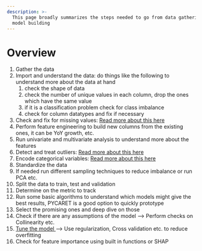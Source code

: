 ```yaml
---
description: >-
  This page broadly summarizes the steps needed to go from data gathering to
  model building
---
```


# Overview

1. Gather the data
2. Import and understand the data: do things like the following to understand more about the data at hand
   1. check the shape of data
   2. check the number of unique values in each column, drop the ones which have the same value
   3. if it is a classification problem check for class imbalance
   4. check for column datatypes and fix if necessary
3. Check and fix for missing values: [Read more about this here](data/missing-value.md)
4. Perform feature engineering to build new columns from the existing ones, it can be YoY growth, etc.
5. Run univariate and multivariate analysis to understand more about the features
6. Detect and treat outliers: [Read more about this here](data/outlier.md)
7. Encode categorical variables: [Read more about this here](data/categorical-variable.md)
8. Standardize the data
9. If needed run different sampling techniques to reduce imbalance or run PCA etc.
10. Split the data to train, test and validation
11. Determine on the metric to track
12. Run some basic algorithms to understand which models might give the best results, PYCARET   is a good option to quickly prototype
13. Select the promising ones and deep dive on those
14. Check if there are any assumptions of the model --> Perform checks on Collinearity etc.
15. [Tune the model ](hyperparameter-optimization.md)--> Use regularization, Cross validation etc. to reduce overfitting
16. Check for feature importance using built in functions or SHAP



